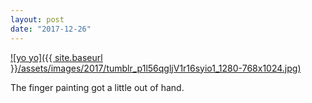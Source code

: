 ```yaml
---
layout: post
date: "2017-12-26"
---
```


[![yo yo]({{ site.baseurl }}/assets/images/2017/tumblr_p1l56qgljV1r16syio1_1280-768x1024.jpg)](https://mananamanana.com/ohpiglet/wp-content/uploads/2017/12/tumblr_p1l56qgljV1r16syio1_1280.jpg)

The finger painting got a little out of hand.
